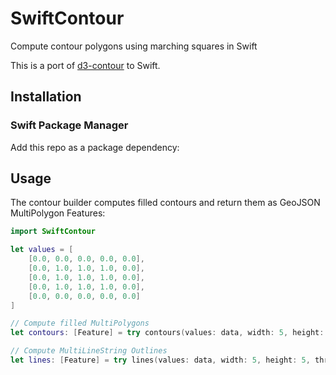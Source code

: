 # SwiftContour

Compute contour polygons using marching squares in Swift

This is a port of [d3-contour](https://github.com/d3/d3-contour) to Swift.

## Installation

### Swift Package Manager

Add this repo as a package dependency:

## Usage

The contour builder computes filled contours and return them as GeoJSON MultiPolygon Features:

```swift
import SwiftContour

let values = [
    [0.0, 0.0, 0.0, 0.0, 0.0],
    [0.0, 1.0, 1.0, 1.0, 0.0],
    [0.0, 1.0, 1.0, 1.0, 0.0],
    [0.0, 1.0, 1.0, 1.0, 0.0],
    [0.0, 0.0, 0.0, 0.0, 0.0]
]

// Compute filled MultiPolygons
let contours: [Feature] = try contours(values: data, width: 5, height: 5, thresholds: [0.5], smoothing: true)

// Compute MultiLineString Outlines
let lines: [Feature] = try lines(values: data, width: 5, height: 5, thresholds: [0.5], smoothing: true)
```
